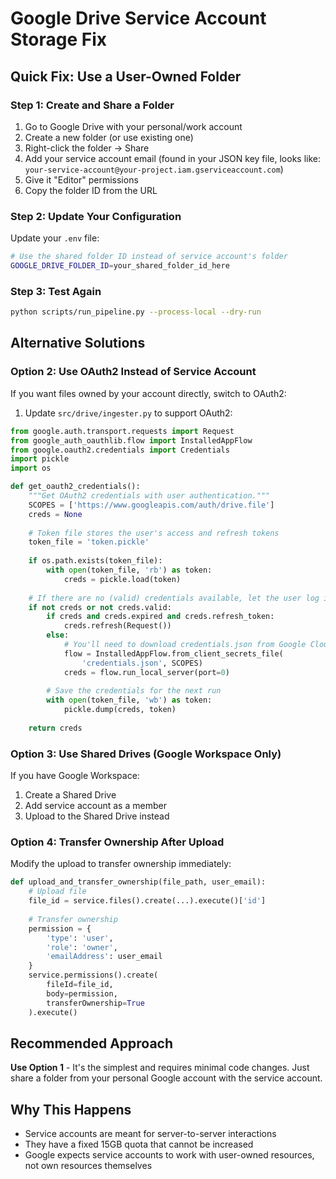 # Google Drive Service Account Storage Fix

## Quick Fix: Use a User-Owned Folder

### Step 1: Create and Share a Folder
1. Go to Google Drive with your personal/work account
2. Create a new folder (or use existing one)
3. Right-click the folder → Share
4. Add your service account email (found in your JSON key file, looks like: `your-service-account@your-project.iam.gserviceaccount.com`)
5. Give it "Editor" permissions
6. Copy the folder ID from the URL

### Step 2: Update Your Configuration
Update your `.env` file:
```bash
# Use the shared folder ID instead of service account's folder
GOOGLE_DRIVE_FOLDER_ID=your_shared_folder_id_here
```

### Step 3: Test Again
```bash
python scripts/run_pipeline.py --process-local --dry-run
```

## Alternative Solutions

### Option 2: Use OAuth2 Instead of Service Account
If you want files owned by your account directly, switch to OAuth2:

1. Update `src/drive/ingester.py` to support OAuth2:
```python
from google.auth.transport.requests import Request
from google_auth_oauthlib.flow import InstalledAppFlow
from google.oauth2.credentials import Credentials
import pickle
import os

def get_oauth2_credentials():
    """Get OAuth2 credentials with user authentication."""
    SCOPES = ['https://www.googleapis.com/auth/drive.file']
    creds = None
    
    # Token file stores the user's access and refresh tokens
    token_file = 'token.pickle'
    
    if os.path.exists(token_file):
        with open(token_file, 'rb') as token:
            creds = pickle.load(token)
    
    # If there are no (valid) credentials available, let the user log in
    if not creds or not creds.valid:
        if creds and creds.expired and creds.refresh_token:
            creds.refresh(Request())
        else:
            # You'll need to download credentials.json from Google Cloud Console
            flow = InstalledAppFlow.from_client_secrets_file(
                'credentials.json', SCOPES)
            creds = flow.run_local_server(port=0)
        
        # Save the credentials for the next run
        with open(token_file, 'wb') as token:
            pickle.dump(creds, token)
    
    return creds
```

### Option 3: Use Shared Drives (Google Workspace Only)
If you have Google Workspace:
1. Create a Shared Drive
2. Add service account as a member
3. Upload to the Shared Drive instead

### Option 4: Transfer Ownership After Upload
Modify the upload to transfer ownership immediately:
```python
def upload_and_transfer_ownership(file_path, user_email):
    # Upload file
    file_id = service.files().create(...).execute()['id']
    
    # Transfer ownership
    permission = {
        'type': 'user',
        'role': 'owner',
        'emailAddress': user_email
    }
    service.permissions().create(
        fileId=file_id,
        body=permission,
        transferOwnership=True
    ).execute()
```

## Recommended Approach
**Use Option 1** - It's the simplest and requires minimal code changes. Just share a folder from your personal Google account with the service account.

## Why This Happens
- Service accounts are meant for server-to-server interactions
- They have a fixed 15GB quota that cannot be increased
- Google expects service accounts to work with user-owned resources, not own resources themselves